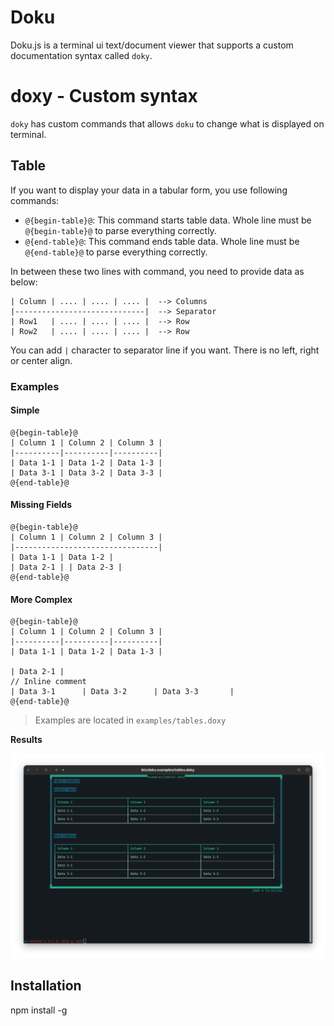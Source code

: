 # Doku

Doku.js is a terminal ui text/document viewer that supports a custom documentation syntax called `doky`.

# doxy - Custom syntax

`doky` has custom commands that allows `doku` to change what is displayed on terminal.

## Table

If you want to display your data in a tabular form, you use following commands:

- `@{begin-table}@`: This command starts table data. Whole line must be `@{begin-table}@` to parse everything correctly.
- `@{end-table}@`: This command ends table data. Whole line must be `@{end-table}@` to parse everything correctly.

In between these two lines with command, you need to provide data as below:

```
| Column | .... | .... | .... |  --> Columns 
|-----------------------------|  --> Separator
| Row1   | .... | .... | .... |  --> Row
| Row2   | .... | .... | .... |  --> Row
```

You can add `|` character to separator line if you want.
There is no left, right or center align.

### Examples

#### Simple
```
@{begin-table}@
| Column 1 | Column 2 | Column 3 |
|----------|----------|----------|
| Data 1-1 | Data 1-2 | Data 1-3 | 
| Data 3-1 | Data 3-2 | Data 3-3 |
@{end-table}@
```

#### Missing Fields 
```
@{begin-table}@
| Column 1 | Column 2 | Column 3 |
|--------------------------------|
| Data 1-1 | Data 1-2 |
| Data 2-1 | | Data 2-3 |
@{end-table}@
```

#### More Complex
```
@{begin-table}@
| Column 1 | Column 2 | Column 3 |
|----------|----------|----------|
| Data 1-1 | Data 1-2 | Data 1-3 | 

| Data 2-1 |
// Inline comment
| Data 3-1      | Data 3-2      | Data 3-3       |
@{end-table}@
```
> Examples are located in `examples/tables.doxy`

**Results**

![Results of Table](./images/tables.png)




## Installation

npm install -g <package name>